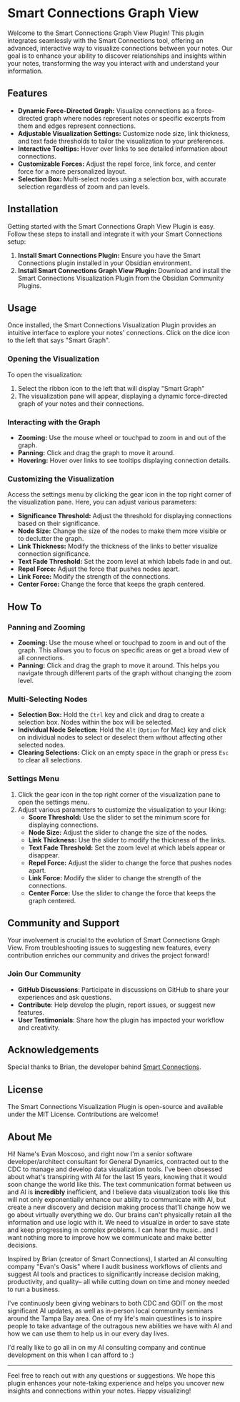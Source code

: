 # Smart Connections Graph View

Welcome to the Smart Connections Graph View Plugin! This plugin integrates seamlessly with the Smart Connections tool, offering an advanced, interactive way to visualize connections between your notes. Our goal is to enhance your ability to discover relationships and insights within your notes, transforming the way you interact with and understand your information.

## Features

- **Dynamic Force-Directed Graph:** Visualize connections as a force-directed graph where nodes represent notes or specific excerpts from them and edges represent connections.
- **Adjustable Visualization Settings:** Customize node size, link thickness, and text fade thresholds to tailor the visualization to your preferences.
- **Interactive Tooltips:** Hover over links to see detailed information about connections.
- **Customizable Forces:** Adjust the repel force, link force, and center force for a more personalized layout.
- **Selection Box:** Multi-select nodes using a selection box, with accurate selection regardless of zoom and pan levels.

## Installation

Getting started with the Smart Connections Graph View Plugin is easy. Follow these steps to install and integrate it with your Smart Connections setup:

1. **Install Smart Connections Plugin:** Ensure you have the Smart Connections plugin installed in your Obsidian environment.
2. **Install Smart Connections Graph View Plugin:** Download and install the Smart Connections Visualization Plugin from the Obsidian Community Plugins.

## Usage

Once installed, the Smart Connections Visualization Plugin provides an intuitive interface to explore your notes' connections. Click on the dice icon to the left that says "Smart Graph".

### Opening the Visualization

To open the visualization:

1. Select the ribbon icon to the left that will display "Smart Graph"
2. The visualization pane will appear, displaying a dynamic force-directed graph of your notes and their connections.

### Interacting with the Graph

- **Zooming:** Use the mouse wheel or touchpad to zoom in and out of the graph.
- **Panning:** Click and drag the graph to move it around.
- **Hovering:** Hover over links to see tooltips displaying connection details.

### Customizing the Visualization

Access the settings menu by clicking the gear icon in the top right corner of the visualization pane. Here, you can adjust various parameters:

- **Significance Threshold:** Adjust the threshold for displaying connections based on their significance.
- **Node Size:** Change the size of the nodes to make them more visible or to declutter the graph.
- **Link Thickness:** Modify the thickness of the links to better visualize connection significance.
- **Text Fade Threshold:** Set the zoom level at which labels fade in and out.
- **Repel Force:** Adjust the force that pushes nodes apart.
- **Link Force:** Modify the strength of the connections.
- **Center Force:** Change the force that keeps the graph centered.

## How To

### Panning and Zooming

- **Zooming:** Use the mouse wheel or touchpad to zoom in and out of the graph. This allows you to focus on specific areas or get a broad view of all connections.
- **Panning:** Click and drag the graph to move it around. This helps you navigate through different parts of the graph without changing the zoom level.

### Multi-Selecting Nodes

- **Selection Box:** Hold the `Ctrl` key and click and drag to create a selection box. Nodes within the box will be selected.
- **Individual Node Selection:** Hold the `Alt` (`Option` for Mac) key and click on individual nodes to select or deselect them without affecting other selected nodes.
- **Clearing Selections:** Click on an empty space in the graph or press `Esc` to clear all selections.

### Settings Menu

1. Click the gear icon in the top right corner of the visualization pane to open the settings menu.
2. Adjust various parameters to customize the visualization to your liking:
   - **Score Threshold:** Use the slider to set the minimum score for displaying connections.
   - **Node Size:** Adjust the slider to change the size of the nodes.
   - **Link Thickness:** Use the slider to modify the thickness of the links.
   - **Text Fade Threshold:** Set the zoom level at which labels appear or disappear.
   - **Repel Force:** Adjust the slider to change the force that pushes nodes apart.
   - **Link Force:** Modify the slider to change the strength of the connections.
   - **Center Force:** Use the slider to change the force that keeps the graph centered.

## Community and Support

Your involvement is crucial to the evolution of Smart Connections Graph View. From troubleshooting issues to suggesting new features, every contribution enriches our community and drives the project forward! 

### Join Our Community

- **GitHub Discussions**: Participate in discussions on GitHub to share your experiences and ask questions.
- **Contribute**: Help develop the plugin, report issues, or suggest new features.
- **User Testimonials**: Share how the plugin has impacted your workflow and creativity.

## Acknowledgements

Special thanks to Brian, the developer behind [Smart Connections](https://github.com/brianpetro/obsidian-smart-connections). 

## License

The Smart Connections Visualization Plugin is open-source and available under the MIT License. Contributions are welcome!

## About Me

Hi! Name's Evan Moscoso, and right now I'm a senior software developer/architect consultant for General Dynamics, contracted out to the CDC to manage and develop data visualization tools.  I've been obsessed about what's transpiring with AI for the last 15 years, knowing that it would soon change the world like this.  The text communication format between us and AI is **incredibly** inefficient, and I believe data visualization tools like this will not only exponentially enhance our ability to communicate with AI, but create a new discovery and decision making process that'll change how we go about virtually everything we do.  Our brains can't physically retain all the information and use logic with it.  We need to visualize in order to save state and keep progressing in complex problems.  I can hear the music.. and I want nothing more to improve how we communicate and make better decisions.  

Inspired by Brian (creator of Smart Connections), I started an AI consulting company "Evan's Oasis" where I audit business workflows of clients and suggest AI tools and practices to significantly increase decision making, productivity, and quality– all while cutting down on time and money needed to run a business.  

I've continuosly been giving webinars to both CDC and GDIT on the most significant AI updates, as well as in-person local community seminars around the Tampa Bay area. 
One of my life's main questlines is to inspire people to take advantage of the outragous new abilities we have with AI and how we can use them to help us in our every day lives.

I'd really like to go all in on my AI consulting company and continue development on this when I can afford to :)

---

Feel free to reach out with any questions or suggestions. We hope this plugin enhances your note-taking experience and helps you uncover new insights and connections within your notes. Happy visualizing!
